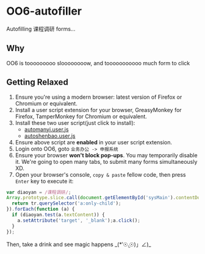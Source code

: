 OO6-autofiller
==============

Autofilling 课程调研 forms...

Why
------

OO6 is tooooooooo sloooooooow, and tooooooooooo much form to click

Getting Relaxed
-----------------

1. Ensure you're using a modern browser: latest version of Firefox or Chromium or equivalent.
2. Install a user script extension for your browser, GreasyMonkey for Firefox, TamperMonkey for Chromium or equivalent.
3. Install these two user script(just click to install):
    - [automanyi.user.js](https://github.com/frantic1048/OO6-autofiller/raw/master/automanyi.user.js)
    - [autoshenbao.user.js](https://github.com/frantic1048/OO6-autofiller/raw/master/autoshenbao.user.js)
4. Ensure above script are **enabled** in your user script extension.
5. Login onto OO6, goto `业务办公 -> 申报系统`
6. Ensure your browser **won't block pop-ups**. You may temporarily disable it. We're going to open many tabs, to submit many forms simultaneously XD.
7. Open your browser's console, `copy & paste` fellow code, then press `Enter` key to execute it:

```js
var diaoyan = /课程调研/;
Array.prototype.slice.call(document.getElementById('sysMain').contentDocument.querySelector('#tab_1_1 > div:nth-child(1) > div:nth-child(1) > table:nth-child(1) > tbody:nth-child(1)').children, 8).map(function (tr) {
  return tr.querySelector('a:only-child');
}).forEach(function (a) {
  if (diaoyan.test(a.textContent)) {
    a.setAttribute('target', '_blank');a.click();
  }
});
```

Then, take a drink and see magic happens \_(*′☉.̫☉)」∠)\_
